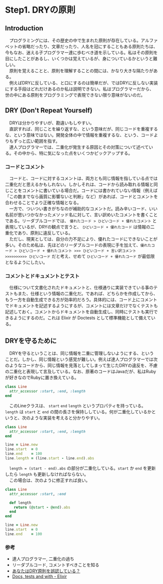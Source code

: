 # Step1. DRYの原則

## Introduction

　プログラミングには、その歴史の中で生まれた原則が存在している。アルファベットの省略だったり、文章だったり、人名を冠にすることもある原則たちは、今もなお、迷える子プログラマー達に歩むべき道を示している。私はその原則を目にしたことがあるし、いくつかは覚えているが、身についているかというと難しい。  
　原則を覚えることと、原則を理解することの間には、かなり大きな隔たりがある。  
　例えばDRYに反している、と口にするのは簡単だが、ではDRYに反しない実装にする手段はどれだけあるのか私は説明できない。私はプログラマーだから、世の中にある原則をプログラミングで表現できない限り意味がないのだ。  

## DRY \(Don't Repeat Yourself\)

　DRYは分かりやすいが、勘違いもしやすい。  
　直訳すれば、同じことを繰り返すな、という意味だが、同じコードを重複するな、という意味ではない。開発全体の中で情報を重複するな、という、コードよりもずっと広い範囲を指す。  
　達人プログラマーでは、二重化が発生する原因とその対策について述べている。その中から、特に気になった点をいくつかピックアップする。

### コードとコメント

　コードと、コードに対するコメントは、両方とも同じ情報を指している点では二重化だと思えるかもしれない。しかしそれは、コードから読み取れる情報と同じことをコメントに書いている場合だ。コードには書かれていない情報（例えば「この数までなら画質に影響ないと判断」など）があれば、コードとコメントを合わせることでより正確な情報となる。  
　一方で、ついつい書きがちなのが補助的なコメントだ。読み辛いコード、いい名前が思いつかなかったメソッド名に対して、言い訳めいたコメントを書くことである。リーダブルコードでは、 `優れたコード > ひどいコード + 優れたコメント` と表現しているが、DRYの観点で言うと、 `ひどいコード + 優れたコード` は情報の二重化であり、原則に違反している。  
　ただし、現実としては、自分の力不足により、優れたコードにできないことが多い。そのため私は、先ほどのリーダブルコードの表現に手を加えて、`優れたコード > ひどいコード + 優れたコメント >>> ひどいコード + 言い訳コメント >>>>>>>>>> ひどいコード` だと考え、せめて `ひどいコード + 優れたコード` が最低限となるようにしたい。

### コメントとドキュメントとテスト

　仕様について文書化されたドキュメントと、仕様通りに実装できている事のテストもまた、仕様という情報の二重化だ。であれば、どちらかを作成してから、もう一方を自動生成できる方が効率的だろう。具体的には、コード上にコメントでドキュメントを記述するようにするが、コメントには文章だけでなくテストも記述しておく。コメントからドキュメントを自動生成し、同時にテストも実行できるようにするのだ。これは Elixir が Doctests として標準機能として備えている。

## DRYを守るために

　DRYを守るということは、同じ情報を二重に管理しないようにする、ということだ。しかし、同じ情報という感覚が難しい。例えば達人プログラマーでは次のようなコードから、同じ情報を見落としてしまって生じたDRYの違反を、不慮の二重化と表現して言及している。なお、原著のコードはJavaだが、私はRubyが好きなのでRubyに置き換えている。

```ruby
class Line
  attr_accessor :start, :end, :length
end
```

　このLineクラスは、 `start` `end` `length` というプロパティを持っている。`length` は `start` と `end` の間の長さを保持ししている。何が二重化しているかというと、次のような実装を考えると分かりやすい。


```ruby
class Line
  attr_accessor :start, :end, :length
end

line = Line.new
line.start  = 0
line.end    = 100
line.length = (line.start - line.end).abs
```

　`length = (start - end).abs` の部分が二重化している。`start` か `end` を更新したら `length` も更新しなければならない。  
　この場合は、次のように修正すれば良い。

```ruby
class Line
  attr_accessor :start, :end

  def length
    return (@start - @end).abs
  end
end

line = Line.new
line.start  = 0
line.end    = 100
```

### 参考

- 達人プログラマー, 二重化の過ち
- リーダブルコード, コメントすべきことを知る
- [あなたはDRY原則を誤認している？](http://qiita.com/yatmsu/items/b4a84c4ae78fd67a364c)
- [Docs, tests and with - Elixir](https://elixir-lang.org/getting-started/mix-otp/docs-tests-and-with.html)


